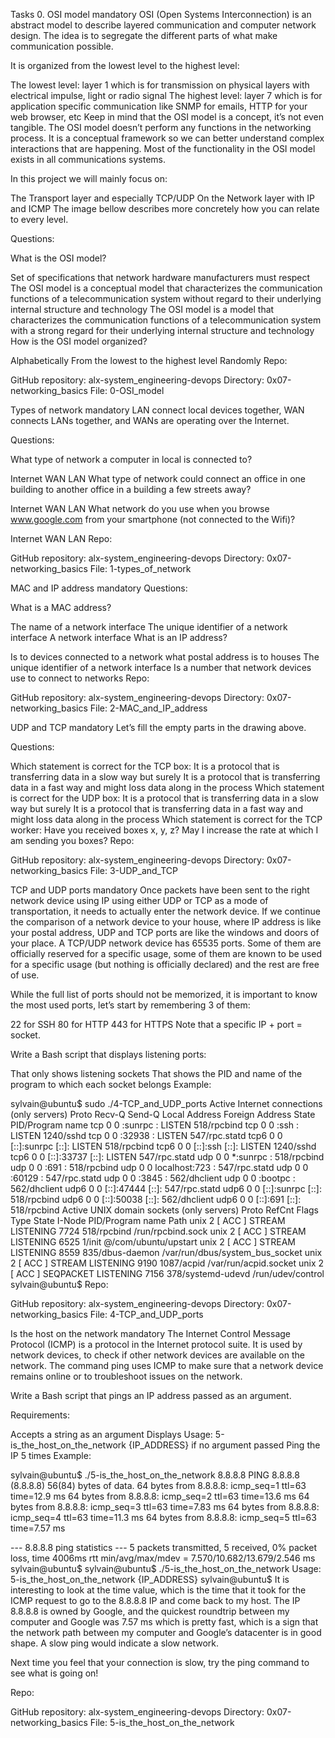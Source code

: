 Tasks 0. OSI model mandatory OSI (Open Systems Interconnection) is an abstract model to describe layered communication and computer network design. The idea is to segregate the different parts of what make communication possible.

It is organized from the lowest level to the highest level:

The lowest level: layer 1 which is for transmission on physical layers with electrical impulse, light or radio signal The highest level: layer 7 which is for application specific communication like SNMP for emails, HTTP for your web browser, etc Keep in mind that the OSI model is a concept, it’s not even tangible. The OSI model doesn’t perform any functions in the networking process. It is a conceptual framework so we can better understand complex interactions that are happening. Most of the functionality in the OSI model exists in all communications systems.

In this project we will mainly focus on:

The Transport layer and especially TCP/UDP On the Network layer with IP and ICMP The image bellow describes more concretely how you can relate to every level.

Questions:

What is the OSI model?

Set of specifications that network hardware manufacturers must respect The OSI model is a conceptual model that characterizes the communication functions of a telecommunication system without regard to their underlying internal structure and technology The OSI model is a model that characterizes the communication functions of a telecommunication system with a strong regard for their underlying internal structure and technology How is the OSI model organized?

Alphabetically From the lowest to the highest level Randomly Repo:

GitHub repository: alx-system_engineering-devops Directory: 0x07-networking_basics File: 0-OSI_model

Types of network mandatory
LAN connect local devices together, WAN connects LANs together, and WANs are operating over the Internet.

Questions:

What type of network a computer in local is connected to?

Internet WAN LAN What type of network could connect an office in one building to another office in a building a few streets away?

Internet WAN LAN What network do you use when you browse www.google.com from your smartphone (not connected to the Wifi)?

Internet WAN LAN Repo:

GitHub repository: alx-system_engineering-devops Directory: 0x07-networking_basics File: 1-types_of_network

MAC and IP address mandatory
Questions:

What is a MAC address?

The name of a network interface The unique identifier of a network interface A network interface What is an IP address?

Is to devices connected to a network what postal address is to houses The unique identifier of a network interface Is a number that network devices use to connect to networks Repo:

GitHub repository: alx-system_engineering-devops Directory: 0x07-networking_basics File: 2-MAC_and_IP_address

UDP and TCP mandatory
Let’s fill the empty parts in the drawing above.

Questions:

Which statement is correct for the TCP box: It is a protocol that is transferring data in a slow way but surely It is a protocol that is transferring data in a fast way and might loss data along in the process Which statement is correct for the UDP box: It is a protocol that is transferring data in a slow way but surely It is a protocol that is transferring data in a fast way and might loss data along in the process Which statement is correct for the TCP worker: Have you received boxes x, y, z? May I increase the rate at which I am sending you boxes? Repo:

GitHub repository: alx-system_engineering-devops Directory: 0x07-networking_basics File: 3-UDP_and_TCP

TCP and UDP ports mandatory Once packets have been sent to the right network device using IP using either UDP or TCP as a mode of transportation, it needs to actually enter the network device.
If we continue the comparison of a network device to your house, where IP address is like your postal address, UDP and TCP ports are like the windows and doors of your place. A TCP/UDP network device has 65535 ports. Some of them are officially reserved for a specific usage, some of them are known to be used for a specific usage (but nothing is officially declared) and the rest are free of use.

While the full list of ports should not be memorized, it is important to know the most used ports, let’s start by remembering 3 of them:

22 for SSH 80 for HTTP 443 for HTTPS Note that a specific IP + port = socket.

Write a Bash script that displays listening ports:

That only shows listening sockets That shows the PID and name of the program to which each socket belongs Example:

sylvain@ubuntu$ sudo ./4-TCP_and_UDP_ports Active Internet connections (only servers) Proto Recv-Q Send-Q Local Address Foreign Address State PID/Program name tcp 0 0 :sunrpc : LISTEN 518/rpcbind tcp 0 0 :ssh : LISTEN 1240/sshd tcp 0 0 :32938 : LISTEN 547/rpc.statd tcp6 0 0 [::]:sunrpc [::]: LISTEN 518/rpcbind tcp6 0 0 [::]:ssh [::]: LISTEN 1240/sshd tcp6 0 0 [::]:33737 [::]: LISTEN 547/rpc.statd udp 0 0 *:sunrpc : 518/rpcbind udp 0 0 :691 : 518/rpcbind udp 0 0 localhost:723 : 547/rpc.statd udp 0 0 :60129 : 547/rpc.statd udp 0 0 :3845 : 562/dhclient udp 0 0 :bootpc : 562/dhclient udp6 0 0 [::]:47444 [::]: 547/rpc.statd udp6 0 0 [::]:sunrpc [::]: 518/rpcbind udp6 0 0 [::]:50038 [::]: 562/dhclient udp6 0 0 [::]:691 [::]: 518/rpcbind Active UNIX domain sockets (only servers) Proto RefCnt Flags Type State I-Node PID/Program name Path unix 2 [ ACC ] STREAM LISTENING 7724 518/rpcbind /run/rpcbind.sock unix 2 [ ACC ] STREAM LISTENING 6525 1/init @/com/ubuntu/upstart unix 2 [ ACC ] STREAM LISTENING 8559 835/dbus-daemon /var/run/dbus/system_bus_socket unix 2 [ ACC ] STREAM LISTENING 9190 1087/acpid /var/run/acpid.socket unix 2 [ ACC ] SEQPACKET LISTENING 7156 378/systemd-udevd /run/udev/control sylvain@ubuntu$ Repo:

GitHub repository: alx-system_engineering-devops Directory: 0x07-networking_basics File: 4-TCP_and_UDP_ports

Is the host on the network mandatory
The Internet Control Message Protocol (ICMP) is a protocol in the Internet protocol suite. It is used by network devices, to check if other network devices are available on the network. The command ping uses ICMP to make sure that a network device remains online or to troubleshoot issues on the network.

Write a Bash script that pings an IP address passed as an argument.

Requirements:

Accepts a string as an argument Displays Usage: 5-is_the_host_on_the_network {IP_ADDRESS} if no argument passed Ping the IP 5 times Example:

sylvain@ubuntu$ ./5-is_the_host_on_the_network 8.8.8.8 PING 8.8.8.8 (8.8.8.8) 56(84) bytes of data. 64 bytes from 8.8.8.8: icmp_seq=1 ttl=63 time=12.9 ms 64 bytes from 8.8.8.8: icmp_seq=2 ttl=63 time=13.6 ms 64 bytes from 8.8.8.8: icmp_seq=3 ttl=63 time=7.83 ms 64 bytes from 8.8.8.8: icmp_seq=4 ttl=63 time=11.3 ms 64 bytes from 8.8.8.8: icmp_seq=5 ttl=63 time=7.57 ms

--- 8.8.8.8 ping statistics --- 5 packets transmitted, 5 received, 0% packet loss, time 4006ms rtt min/avg/max/mdev = 7.570/10.682/13.679/2.546 ms sylvain@ubuntu$ sylvain@ubuntu$ ./5-is_the_host_on_the_network Usage: 5-is_the_host_on_the_network {IP_ADDRESS} sylvain@ubuntu$ It is interesting to look at the time value, which is the time that it took for the ICMP request to go to the 8.8.8.8 IP and come back to my host. The IP 8.8.8.8 is owned by Google, and the quickest roundtrip between my computer and Google was 7.57 ms which is pretty fast, which is a sign that the network path between my computer and Google’s datacenter is in good shape. A slow ping would indicate a slow network.

Next time you feel that your connection is slow, try the ping command to see what is going on!

Repo:

GitHub repository: alx-system_engineering-devops Directory: 0x07-networking_basics File: 5-is_the_host_on_the_network